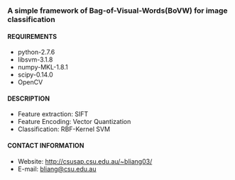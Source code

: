 ### A simple framework of Bag-of-Visual-Words(BoVW) for image classification

#### REQUIREMENTS

* python-2.7.6 
* libsvm-3.1.8
* numpy-MKL-1.8.1
* scipy-0.14.0
* OpenCV

#### DESCRIPTION
* Feature extraction: SIFT
* Feature Encoding: Vector Quantization
* Classification: RBF-Kernel SVM


#### CONTACT INFORMATION
* Website: http://csusap.csu.edu.au/~bliang03/
* E-mail: bliang@csu.edu.au